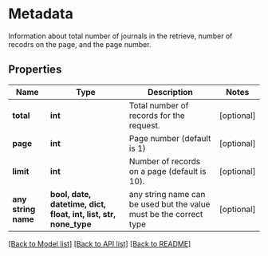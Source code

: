 # Metadata

Information about total number of journals in the retrieve, number of recodrs on the page, and the page number.

## Properties
Name | Type | Description | Notes
------------ | ------------- | ------------- | -------------
**total** | **int** | Total number of records for the request. | [optional] 
**page** | **int** | Page number (default is 1) | [optional] 
**limit** | **int** | Number of records on a page (default is 10). | [optional] 
**any string name** | **bool, date, datetime, dict, float, int, list, str, none_type** | any string name can be used but the value must be the correct type | [optional]

[[Back to Model list]](../README.md#documentation-for-models) [[Back to API list]](../README.md#documentation-for-api-endpoints) [[Back to README]](../README.md)


